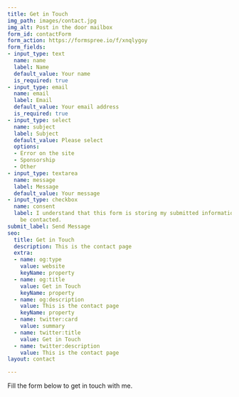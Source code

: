 ```yaml
---
title: Get in Touch
img_path: images/contact.jpg
img_alt: Post in the door mailbox
form_id: contactForm
form_action: https://formspree.io/f/xnqlygoy
form_fields:
- input_type: text
  name: name
  label: Name
  default_value: Your name
  is_required: true
- input_type: email
  name: email
  label: Email
  default_value: Your email address
  is_required: true
- input_type: select
  name: subject
  label: Subject
  default_value: Please select
  options:
  - Error on the site
  - Sponsorship
  - Other
- input_type: textarea
  name: message
  label: Message
  default_value: Your message
- input_type: checkbox
  name: consent
  label: I understand that this form is storing my submitted information so I can
    be contacted.
submit_label: Send Message
seo:
  title: Get in Touch
  description: This is the contact page
  extra:
  - name: og:type
    value: website
    keyName: property
  - name: og:title
    value: Get in Touch
    keyName: property
  - name: og:description
    value: This is the contact page
    keyName: property
  - name: twitter:card
    value: summary
  - name: twitter:title
    value: Get in Touch
  - name: twitter:description
    value: This is the contact page
layout: contact

---
```

Fill the form below to get in touch with me.